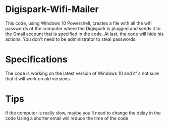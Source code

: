 # Digispark-Wifi-Mailer
This code, using Windows 10 Powershell, creates a file with all the wifi passwords of the computer where the Digispark is plugged and sends it to the Gmail account that is specified in the code. At last, the code will hide his actions.
You don't need to be administrator to steal passwords.

# Specifications
The code is working on the latest version of Windows 10 and it' s not sure that it will work on old versions.

# Tips
If the computer is really slow, maybe you'll need to change the delay in the code
Using a shorter email will reduce the time of the code
